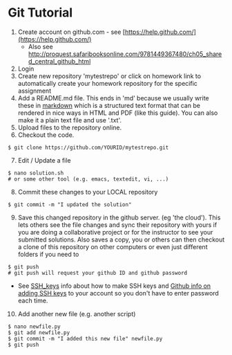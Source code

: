 Git Tutorial
===========
1. Create account on github.com - see [https://help.github.com/](https://help.github.com/)
    * Also see http://proquest.safaribooksonline.com/9781449367480/ch05_shared_central_github_html
2. Login
3. Create new repository 'mytestrepo' or click on homework link to automatically create your homework repository for the specific assignment
4. Add a README.md file. This ends in 'md' because we usually write
these in
[markdown](https://guides.github.com/features/mastering-markdown/)
which is a structured text format that can be rendered in nice ways in
HTML and PDF (like this guide). You can also make it a plain text file
and use '.txt'.
5. Upload files to the repository online.
6. Checkout the code.
```shell
$ git clone https://github.com/YOURID/mytestrepo.git
```
7. Edit / Update a file
```shell
$ nano solution.sh
# or some other tool (e.g. emacs, textedit, vi, ...)
```

8. Commit these changes to your LOCAL repository
```shell
$ git commit -m "I updated the solution"
```

9. Save this changed repository in the github server. (eg 'the
cloud'). This lets others see the file changes and sync their
repository with yours if you are doing a collaborative project or for
the instructor to see your submitted solutions. Also saves a copy, you
or others can then checkout a clone of this repository on other
computers or even just different folders if you need to
```shell
$ git push
# git push will request your github ID and github password
```
* See [SSH_keys](SSH_keys.html) info about how to make SSH keys and [Github info on adding SSH keys](https://help.github.com/articles/adding-a-new-ssh-key-to-your-github-account/) to your account so you don't have to enter password each time.
10. Add another new file (e.g. another script)
```shell
$ nano newfile.py
$ git add newfile.py
$ git commit -m "I added this new file" newfile.py
$ git push
```
